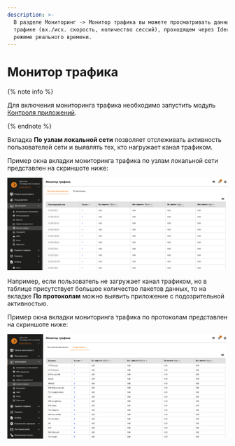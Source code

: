 ```yaml
---
description: >-
  В разделе Мониторинг -> Монитор трафика вы можете просматривать данные о
  трафике (вх./исх. скорость, количество сессий), проходящем через Ideco UTM в
  режиме реального времени.
---
```


# Монитор трафика

{% note info %}

Для включения мониторинга трафика необходимо запустить модуль [Контроля приложений](../access-rules/application-control.md).

{% endnote %}

Вкладка **По узлам локальной сети** позволяет отслеживать активность пользователей сети и выявлять тех, кто нагружает канал трафиком.

Пример окна вкладки мониторинга трафика по узлам локальной сети представлен на скриншоте ниже:

![](../../../_images/monitor_local_network.png)

Например, если пользователь не загружает канал трафиком, но в таблице присутствует большое количество пакетов данных, то на вкладке **По протоколам** можно выявить приложение с подозрительной активностью.

Пример окна вкладки мониторинга трафика по протоколам представлен на скриншоте ниже:

![](../../../_images/monitor_prot.png)

